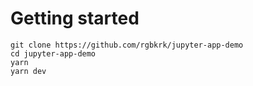 # Getting started

```
git clone https://github.com/rgbkrk/jupyter-app-demo
cd jupyter-app-demo
yarn
yarn dev
```


